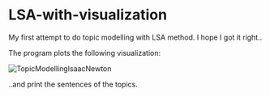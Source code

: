 # LSA-with-visualization

My first attempt to do topic modelling with LSA method. I hope I got it right..

The program plots the following visualization:

![TopicModellingIsaacNewton](https://user-images.githubusercontent.com/61118857/184498115-5acb4403-0d86-42f0-a7cc-b478d2aad507.png)

..and print the sentences of the topics.

